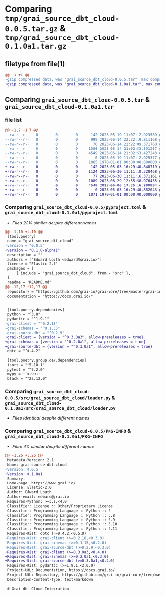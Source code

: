# Comparing `tmp/grai_source_dbt_cloud-0.0.5.tar.gz` & `tmp/grai_source_dbt_cloud-0.1.0a1.tar.gz`

## filetype from file(1)

```diff
@@ -1 +1 @@
-gzip compressed data, was "grai_source_dbt_cloud-0.0.5.tar", max compression
+gzip compressed data, was "grai_source_dbt_cloud-0.1.0a1.tar", max compression
```

## Comparing `grai_source_dbt_cloud-0.0.5.tar` & `grai_source_dbt_cloud-0.1.0a1.tar`

### file list

```diff
@@ -1,7 +1,7 @@
--rw-r--r--   0        0        0      142 2023-05-19 11:07:12.923589 grai_source_dbt_cloud-0.0.5/README.md
--rw-r--r--   0        0        0      999 2023-06-14 22:22:19.811168 grai_source_dbt_cloud-0.0.5/pyproject.toml
--rw-r--r--   0        0        0       70 2023-06-14 22:22:09.371760 grai_source_dbt_cloud-0.0.5/src/grai_source_dbt_cloud/__init__.py
--rw-r--r--   0        0        0     1386 2023-06-14 21:02:53.391267 grai_source_dbt_cloud-0.0.5/src/grai_source_dbt_cloud/base.py
--rw-r--r--   0        0        0     4549 2023-06-14 21:02:53.427243 grai_source_dbt_cloud-0.0.5/src/grai_source_dbt_cloud/loader.py
--rw-r--r--   0        0        0        0 2023-05-19 11:07:12.925377 grai_source_dbt_cloud-0.0.5/src/grai_source_dbt_cloud/py.typed
--rw-r--r--   0        0        0     1065 1970-01-01 00:00:00.000000 grai_source_dbt_cloud-0.0.5/PKG-INFO
+-rw-r--r--   0        0        0      142 2023-05-03 16:29:40.848719 grai_source_dbt_cloud-0.1.0a1/README.md
+-rw-r--r--   0        0        0     1124 2023-06-30 11:11:10.320468 grai_source_dbt_cloud-0.1.0a1/pyproject.toml
+-rw-r--r--   0        0        0       77 2023-06-30 11:11:16.371161 grai_source_dbt_cloud-0.1.0a1/src/grai_source_dbt_cloud/__init__.py
+-rw-r--r--   0        0        0     1089 2023-06-29 12:55:58.976435 grai_source_dbt_cloud-0.1.0a1/src/grai_source_dbt_cloud/base.py
+-rw-r--r--   0        0        0     4549 2023-06-06 17:35:16.800994 grai_source_dbt_cloud-0.1.0a1/src/grai_source_dbt_cloud/loader.py
+-rw-r--r--   0        0        0        0 2023-05-03 16:29:40.852043 grai_source_dbt_cloud-0.1.0a1/src/grai_source_dbt_cloud/py.typed
+-rw-r--r--   0        0        0     1071 1970-01-01 00:00:00.000000 grai_source_dbt_cloud-0.1.0a1/PKG-INFO
```

### Comparing `grai_source_dbt_cloud-0.0.5/pyproject.toml` & `grai_source_dbt_cloud-0.1.0a1/pyproject.toml`

 * *Files 23% similar despite different names*

```diff
@@ -1,10 +1,10 @@
 [tool.poetry]
 name = "grai_source_dbt_cloud"
-version = "0.0.5"
+version = "0.1.0-alpha1"
 description = ""
 authors = ["Edward Louth <edward@grai.io>"]
 license = "Elastic-2.0"
 packages = [
     { include = "grai_source_dbt_cloud", from = "src" },
 ]
 readme = "README.md"
@@ -12,17 +12,17 @@
 repository = "https://github.com/grai-io/grai-core/tree/master/grai-integrations/source-dbt-cloud"
 documentation = "https://docs.grai.io/"
 
 
 [tool.poetry.dependencies]
 python = "^3.8"
 pydantic = "^1.9.1"
-grai-client = "^0.2.18"
-grai-schemas = "^0.1.15"
-grai-source-dbt = "^0.2.9"
+grai-client = {version = "^0.3.0a3", allow-prereleases = true}
+grai-schemas = {version = "^0.2.0a1", allow-prereleases = true}
+grai-source-dbt = {version = "^0.3.0a1", allow-prereleases = true}
 dbtc = "^0.4.2"
 
 [tool.poetry.group.dev.dependencies]
 isort = "^5.10.1"
 pytest = "^7.2.0"
 mypy = "^0.991"
 black = "^22.12.0"
```

### Comparing `grai_source_dbt_cloud-0.0.5/src/grai_source_dbt_cloud/loader.py` & `grai_source_dbt_cloud-0.1.0a1/src/grai_source_dbt_cloud/loader.py`

 * *Files identical despite different names*

### Comparing `grai_source_dbt_cloud-0.0.5/PKG-INFO` & `grai_source_dbt_cloud-0.1.0a1/PKG-INFO`

 * *Files 4% similar despite different names*

```diff
@@ -1,26 +1,26 @@
 Metadata-Version: 2.1
 Name: grai-source-dbt-cloud
-Version: 0.0.5
+Version: 0.1.0a1
 Summary: 
 Home-page: https://www.grai.io/
 License: Elastic-2.0
 Author: Edward Louth
 Author-email: edward@grai.io
 Requires-Python: >=3.8,<4.0
 Classifier: License :: Other/Proprietary License
 Classifier: Programming Language :: Python :: 3
 Classifier: Programming Language :: Python :: 3.8
 Classifier: Programming Language :: Python :: 3.9
 Classifier: Programming Language :: Python :: 3.10
 Classifier: Programming Language :: Python :: 3.11
 Requires-Dist: dbtc (>=0.4.2,<0.5.0)
-Requires-Dist: grai-client (>=0.2.18,<0.3.0)
-Requires-Dist: grai-schemas (>=0.1.15,<0.2.0)
-Requires-Dist: grai-source-dbt (>=0.2.9,<0.3.0)
+Requires-Dist: grai-client (>=0.3.0a3,<0.4.0)
+Requires-Dist: grai-schemas (>=0.2.0a1,<0.3.0)
+Requires-Dist: grai-source-dbt (>=0.3.0a1,<0.4.0)
 Requires-Dist: pydantic (>=1.9.1,<2.0.0)
 Project-URL: Documentation, https://docs.grai.io/
 Project-URL: Repository, https://github.com/grai-io/grai-core/tree/master/grai-integrations/source-dbt-cloud
 Description-Content-Type: text/markdown
 
 # Grai dbt Cloud Integration
```

